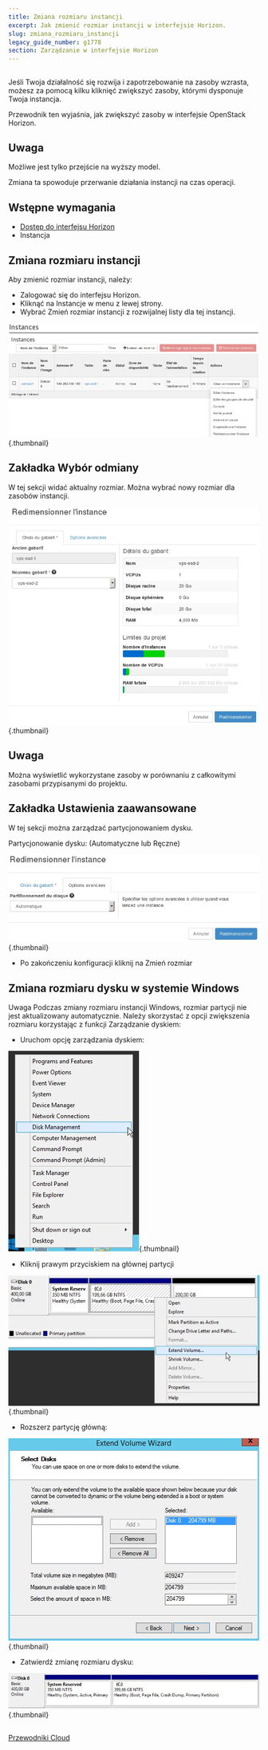 ```yaml
---
title: Zmiana rozmiaru instancji
excerpt: Jak zmienić rozmiar instancji w interfejsie Horizon.
slug: zmiana_rozmiaru_instancji
legacy_guide_number: g1778
section: Zarządzanie w interfejsie Horizon
---
```



## 
Jeśli Twoja działalność się rozwija i zapotrzebowanie na zasoby wzrasta, możesz za pomocą kilku kliknięć zwiększyć zasoby, którymi dysponuje Twoja instancja. 

Przewodnik ten wyjaśnia, jak zwiększyć zasoby w interfejsie OpenStack Horizon.

## Uwaga
Możliwe jest tylko przejście na wyższy model.

Zmiana ta spowoduje przerwanie działania instancji na czas operacji.


## Wstępne wymagania

- [Dostęp do interfejsu Horizon]({legacy}1773)
- Instancja




## Zmiana rozmiaru instancji
Aby zmienić rozmiar instancji, należy:


- Zalogować się do interfejsu Horizon.
- Kliknąć na Instancje w menu z lewej strony.
- Wybrać Zmień rozmiar instancji z rozwijalnej listy dla tej instancji.



![](images/img_2718.jpg){.thumbnail}


## Zakładka Wybór odmiany
W tej sekcji widać aktualny rozmiar. Można wybrać nowy rozmiar dla zasobów instancji.

![](images/img_2717.jpg){.thumbnail}

## Uwaga
Można wyświetlić wykorzystane zasoby w porównaniu z całkowitymi zasobami przypisanymi do projektu.


## Zakładka Ustawienia zaawansowane
W tej sekcji można zarządzać partycjonowaniem dysku.

Partycjonowanie dysku: (Automatyczne lub Ręczne)

![](images/img_2652.jpg){.thumbnail}

- Po zakończeniu konfiguracji kliknij na Zmień rozmiar




## Zmiana rozmiaru dysku w systemie Windows
 Uwaga 
Podczas zmiany rozmiaru instancji Windows, rozmiar partycji nie jest aktualizowany automatycznie. Należy skorzystać z opcji zwiększenia rozmiaru korzystając z funkcji
Zarządzanie dyskiem:


- Uruchom opcję zarządzania dyskiem:



![](images/img_2980.jpg){.thumbnail}

- Kliknij prawym przyciskiem na głównej partycji



![](images/img_2981.jpg){.thumbnail}

- Rozszerz partycję główną:



![](images/img_2978.jpg){.thumbnail}

- Zatwierdź zmianę rozmiaru dysku:



![](images/img_2979.jpg){.thumbnail}


## 
[Przewodniki Cloud]({legacy}1785)

